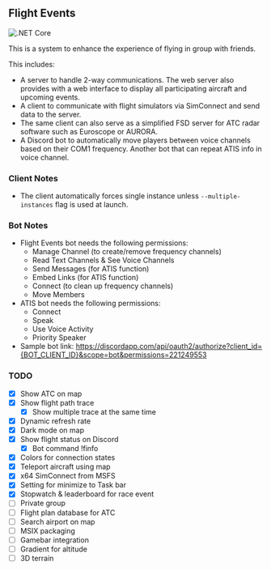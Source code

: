 ## Flight Events

![.NET Core](https://github.com/nguyenquyhy/Flight-Events/workflows/.NET%20Core/badge.svg)

This is a system to enhance the experience of flying in group with friends.

This includes:
- A server to handle 2-way communications. The web server also provides with a web interface to display all participating aircraft and upcoming events.
- A client to communicate with flight simulators via SimConnect and send data to the server.
- The same client can also serve as a simplified FSD server for ATC radar software such as Euroscope or AURORA.
- A Discord bot to automatically move players between voice channels based on their COM1 frequency. Another bot that can repeat ATIS info in voice channel.

### Client Notes

- The client automatically forces single instance unless `--multiple-instances` flag is used at launch.

### Bot Notes

- Flight Events bot needs the following permissions:
  - Manage Channel (to create/remove frequency channels)
  - Read Text Channels & See Voice Channels
  - Send Messages (for ATIS function)
  - Embed Links (for ATIS function)
  - Connect (to clean up frequency channels)
  - Move Members
- ATIS bot needs the following permissions:
  - Connect
  - Speak
  - Use Voice Activity
  - Priority Speaker
- Sample bot link: https://discordapp.com/api/oauth2/authorize?client_id={BOT_CLIENT_ID}&scope=bot&permissions=221249553

### TODO

- [X] Show ATC on map
- [X] Show flight path trace
  - [X] Show multiple trace at the same time
- [X] Dynamic refresh rate
- [X] Dark mode on map
- [X] Show flight status on Discord
  - [X] Bot command !finfo
- [X] Colors for connection states
- [X] Teleport aircraft using map
- [X] x64 SimConnect from MSFS
- [X] Setting for minimize to Task bar
- [X] Stopwatch & leaderboard for race event
- [ ] Private group
- [ ] Flight plan database for ATC
- [ ] Search airport on map
- [ ] MSIX packaging
- [ ] Gamebar integration
- [ ] Gradient for altitude
- [ ] 3D terrain